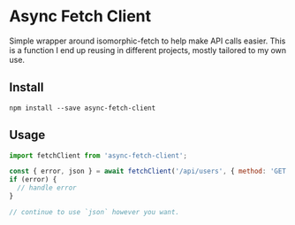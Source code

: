 # Async Fetch Client

Simple wrapper around isomorphic-fetch to help make API calls easier. This is a function I end up reusing in different projects, mostly tailored to my own use.

## Install

```
npm install --save async-fetch-client
```

## Usage

```javascript
import fetchClient from 'async-fetch-client';

const { error, json } = await fetchClient('/api/users', { method: 'GET' });
if (error) {
  // handle error
}

// continue to use `json` however you want.
```
